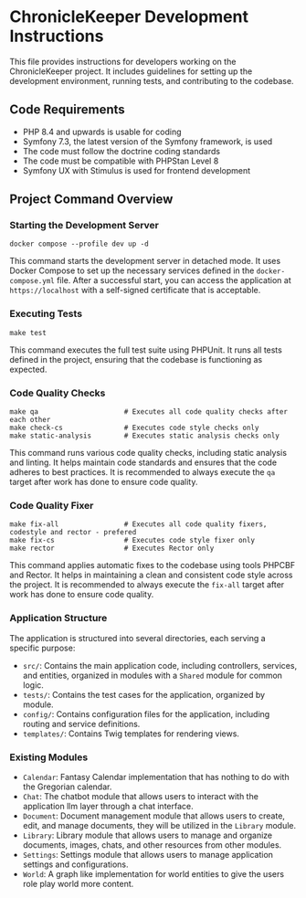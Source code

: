 # ChronicleKeeper Development Instructions

This file provides instructions for developers working on the ChronicleKeeper project. It includes guidelines for setting up the development environment, running tests, and contributing to the codebase.

## Code Requirements

- PHP 8.4 and upwards is usable for coding
- Symfony 7.3, the latest version of the Symfony framework, is used
- The code must follow the doctrine coding standards
- The code must be compatible with PHPStan Level 8
- Symfony UX with Stimulus is used for frontend development

## Project Command Overview

### Starting the Development Server

```
docker compose --profile dev up -d
```

This command starts the development server in detached mode. It uses Docker Compose to set up the necessary services defined in the `docker-compose.yml` file. After a successful start, you can access the application at `https://localhost` with a self-signed certificate that is acceptable.

### Executing Tests

```
make test
```

This command executes the full test suite using PHPUnit. It runs all tests defined in the project, ensuring that the codebase is functioning as expected.

### Code Quality Checks

```
make qa                     # Executes all code quality checks after each other
make check-cs               # Executes code style checks only
make static-analysis        # Executes static analysis checks only
```

This command runs various code quality checks, including static analysis and linting. It helps maintain code standards and ensures that the code adheres to best practices. It is recommended to always execute the `qa` target after work has done to ensure code quality.

### Code Quality Fixer

```
make fix-all                # Executes all code quality fixers, codestyle and rector - prefered
make fix-cs                 # Executes code style fixer only
make rector                 # Executes Rector only
```

This command applies automatic fixes to the codebase using tools PHPCBF and Rector. It helps in maintaining a clean and consistent code style across the project. It is recommended to always execute the `fix-all` target after work has done to ensure code quality.

### Application Structure

The application is structured into several directories, each serving a specific purpose:

- `src/`: Contains the main application code, including controllers, services, and entities, organized in modules with a `Shared` module for common logic.
- `tests/`: Contains the test cases for the application, organized by module.
- `config/`: Contains configuration files for the application, including routing and service definitions.
- `templates/`: Contains Twig templates for rendering views.

### Existing Modules

- `Calendar`: Fantasy Calendar implementation that has nothing to do with the Gregorian calendar.
- `Chat`: The chatbot module that allows users to interact with the application llm layer through a chat interface.
- `Document`: Document management module that allows users to create, edit, and manage documents, they will be utilized in the `Library` module.
- `Library`: Library module that allows users to manage and organize documents, images, chats, and other resources from other modules.
- `Settings`: Settings module that allows users to manage application settings and configurations.
- `World`: A graph like implementation for world entities to give the users role play world more content.
